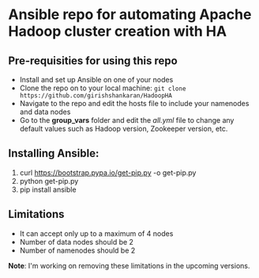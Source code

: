 # Ansible repo for automating Apache Hadoop cluster creation with HA #

## Pre-requisities for using this repo ##
  - Install and set up Ansible on one of your nodes
  - Clone the repo on to your local machine: `git clone https://github.com/girishshankaran/HadoopHA`
  - Navigate to the repo and edit the hosts file to include your namenodes and data nodes
  - Go to the **group_vars** folder and edit the *all.yml* file to change any default values such as Hadoop version, Zookeeper version, etc.

## Installing Ansible: ##
 1. curl https://bootstrap.pypa.io/get-pip.py -o get-pip.py
 2. python get-pip.py
 3. pip install ansible

## Limitations ##
- It can accept only up to a maximum of 4 nodes
- Number of data nodes should be 2
- Number of namenodes should be 2

**Note**: I'm working on removing these limitations in the upcoming versions.

